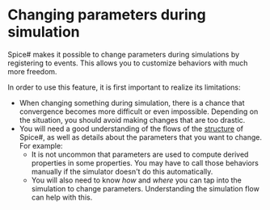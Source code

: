 # Changing parameters during simulation

Spice# makes it possible to change parameters during simulations by registering to events. This allows you to customize behaviors with much more freedom.

In order to use this feature, it is first important to realize its limitations:
- When changing something during simulation, there is a chance that convergence becomes more difficult or even impossible. Depending on the situation, you should avoid making changes that are too drastic.
- You will need a good understanding of the flows of the [structure](../../structure/flow.md) of Spice#, as well as details about the parameters that you want to change. For example:
  - It is not uncommon that parameters are used to compute derived properties in some properties. You may have to call those behaviors manually if the simulator doesn't do this automatically.
  - You will also need to know *how* and *where* you can tap into the simulation to change parameters. Understanding the simulation flow can help with this.
